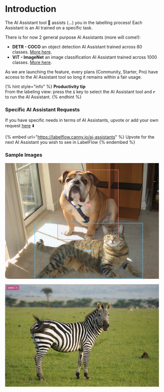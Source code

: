 # Introduction

The AI Assistant tool :drum: assists (...) you in the labelling process! Each Assistant is an AI trained on a specific task.

There is for now 2 general purpose AI Assistants (more will come!):

* **DETR - COCO** an object detection AI Assistant trained across 80 classes. [More here](detr-coco.md).
* **ViT - ImageNet** an image classification AI Assistant trained across 1000 classes. [More here](vit-imagenet.md).

As we are launching the feature, every plans (Community, Starter, Pro) have access to the AI Assistant tool so long it remains within a fair usage.

{% hint style="info" %}
**Productivity tip**\
From the labeling view: press the **`i`** key to select the AI Assistant tool and **`r`** to run the AI Assistant.
{% endhint %}

### Specific AI Assistant Requests

If you have specific needs in terms of AI Assistants, upvote or add your own request [here](https://labelflow.canny.io/ai-assistants) ⬇️

{% embed url="https://labelflow.canny.io/ai-assistants" %}
Upvote for the next AI Assistant you wish to see in LabelFlow
{% endembed %}

### Sample Images

![Object detection with DETR - COCO AI Assistant](<../.gitbook/assets/image (11).png>)

![Image classification with ViT - ImageNet AI Assistant](<../.gitbook/assets/image (10).png>)

